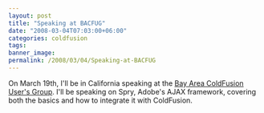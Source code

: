 ```yaml
---
layout: post
title: "Speaking at BACFUG"
date: "2008-03-04T07:03:00+06:00"
categories: coldfusion 
tags: 
banner_image: 
permalink: /2008/03/04/Speaking-at-BACFUG
---
```


On March 19th, I'll be in California speaking at the <a href="http://bacfug.org/">Bay Area ColdFusion User's Group</a>. I'll be speaking on Spry, Adobe's AJAX framework, covering both the basics and how to integrate it with ColdFusion.